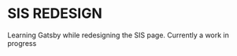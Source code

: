 <h1>SIS REDESIGN</h1>                      

Learning Gatsby while redesigning the SIS page. Currently a work in progress